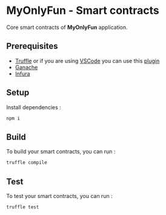 # MyOnlyFun - Smart contracts
Core smart contracts of **MyOnlyFun** application.

## Prerequisites
* [Truffle](https://trufflesuite.com/truffle) or if you are using [VSCode](https://code.visualstudio.com/) you can use this [plugin](https://marketplace.visualstudio.com/items?itemName=AzBlockchain.azure-blockchain)
* [Ganache](https://www.trufflesuite.com/ganache)
* [Infura](https://infura.io/)

## Setup
Install dependencies :
```sh
npm i
```

## Build

To build your smart contracts, you can run :

```sh
truffle compile
```

## Test

To test your smart contracts, you can run :

```sh
truffle test
```

